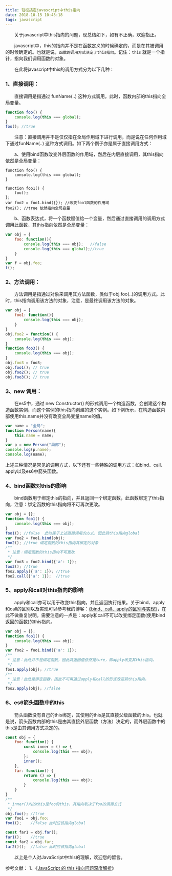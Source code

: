 ```yaml
---
title: 轻松搞定javascript中this指向
date: 2018-10-15 10:45:18
tags: javascript
---
```


　　关于javascript中this指向的问题，现总结如下，如有不正确，欢迎指正。
    
　　javascript中，this的指向并不是在函数定义的时候确定的，而是在其被调用的时候确定的。也就是说，`函数的调用方式决定了this指向`。记住：`this` 就是一个指针，指向我们调用函数的对象。

　　在此将javascript中this的调用方式分为以下几种：

### 1、直接调用：
　　直接调用是指通过 funName(..) 这种方式调用。此时，函数内部的this指向全局变量。
```js
function foo() {
    console.log(this === global);
}
foo(); //true
```

　　注意：直接调用并不是仅仅指在全局作用域下进行调用，而是说在任何作用域下通过funName(..) 这种方式调用。如下两个例子亦是属于直接调用方式：

　　a、使用bind函数改变外层函数的作用域，然后在内层直接调用，其this指向依然是全局变量：

```
function foo() {
    console.log(this === global);
}

function foo1() {
    foo();
};
var foo2 = foo1.bind({}); //改变foo1函数的作用域
foo2(); //true 依然指向全局变量
```

　　b、函数表达式，将一个函数赋值给一个变量，然后通过直接调用的调用方式调用此函数，其this指向依然是全局变量：

```js
var obj = {
    foo: function(){
        console.log(this === obj);   //false
        console.log(this === global);//true
    }
}
var f = obj.foo;
f();
```
### 2、方法调用：

　　方法调用是指通过对象来调用其方法函数，类似于obj.foo(..)的调用方式。此时，this指向调用该方法的对象，注意，是最终调用该方法的对象。
```js
var obj = {
    foo1: function(){
        console.log(this === obj);
    }
}
obj.foo2 = function() {
    console.log(this === obj);
}
function foo3() {
    console.log(this === obj);
}
obj.foo3 = foo3;
obj.foo1(); // true
obj.foo2(); // true
obj.foo3(); // true
```
### 3、new 调用：

　　在es5中，通过 new Constructor() 的形式调用一个构造函数，会创建这个构造函数实例，而这个实例的this指向创建的这个实例。如下例所示，在构造函数内部使用this.name并没有改变全局变量name的值。

```js
var name = "全局";
function Person(name){
    this.name = name;
}
var p = new Person("局部");
console.log(p.name);
console.log(name);
```

上述三种情况是常见的调用方式，以下还有一些特殊的调用方式：如bind、call、apply以及es6中箭头函数。

### 4、bind函数对this的影响

　　bind函数用于绑定this的指向，并且返回一个绑定函数，此函数绑定了this指向，注意：绑定函数的this指向将不可再次更改。

```js
var obj = {};
function foo1() {
    console.log(this === obj);
}
foo1(); //false  此时属于上述直接调用的方式，因此其this指向global
var foo2 = foo1.bind(obj);
foo2(); //true 绑定函数的this指向其绑定的对象
/**
 * 注意：绑定函数的this指向不可更改
 */
var foo3 = foo2.bind({'a': 1});
foo3(); //true 
foo2.apply({'a': 1}); //true 
foo2.call({'a': 1});  //true 
```

###  5、apply和call对this指向的影响

　　apply和call亦可以用于改变this指向，并且返回执行结果。关于bind、apply和call的区别以及实现可以参考我的博客：[《bind、call、apply的区别与实现》][2]，在此不做重复说明。需要注意的一点是：apply和call不可以改变绑定函数(使用bind返回的函数)的this指向。

```js
var obj = {};
function foo1() {
    console.log(this === obj);
}
var foo2 = foo1.bind({'a': 1});
/**
 * 注意：此处并不是绑定函数，因此其返回值依然是ture，即apply改变其this指向。
 */
foo1.apply(obj); //true
/**
 * 注意：此处是绑定函数，因此不可再通过apply和call的形式改变其this指向。
 */
foo2.apply(obj); //false
```
### 6、es6箭头函数中的this

　　箭头函数没有自己的this绑定，其使用的this是其直接父级函数的this。也就是说，箭头函数内部的this是由其直接外层函数（方法）决定的，而外层函数中的this是由其调用方式决定的。

```js
const obj = {
    foo: function() {
        const inner = () => {
            console.log(this === obj);
        };
        inner();
    },
    far: function() {
        return () => {
            console.log(this === obj);
        }
    }
}
/**
 * inner()内的this是foo的this，其指向取决于foo的调用方式
 */
obj.foo(); //true
var foo1 = obj.foo;
foo1();    //false 此时应该指向global

const far1 = obj.far();
far1();    //true
const far2 = obj.far;
far2()();  //false 此时应该指向global
```

　　以上是个人对JavaScript中this的理解，欢迎您的留言。

参考文献：
1、《[JavaScript 的 this 指向问题深度解析][1]》


  [1]: https://segmentfault.com/a/1190000008400124
  [2]: https://www.cnblogs.com/chengbo-x/p/9735677.html
  [3]: https://www.cnblogs.com/chengbo-x/p/9744911.html
